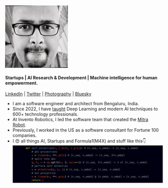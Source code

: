 ![Profile pic](https://raw.githubusercontent.com/narvind2003/narvind2003.github.io/main/arvind_profile.jpeg) 
#### Startups | AI Research & Development | Machine intelligence for human empowerment.
[LinkedIn](https://www.linkedin.com/in/arvind-nagaraj-9a17aa82/) | [Twitter](https://twitter.com/nagaraj_arvind) | [Photography](https://500px.com/arvindnagaraj) | [Bluesky](https://bsky.app/profile/arvindn.xyz)

- I am a software engineer and architect from Bengaluru, India.
- Since 2022, I have [taught](https://mitrarobot.com/modernaipro) Deep Learning and modern AI techniques to 600+ technology professionals.
- At Invento Robotics, I led the software team that created the [Mitra Robot](https://x.com/balajivis/status/1750297912310108551).
- Previously, I worked in the US as a software consultant for Fortune 100 companies.
- I 😍 all things AI, Startups and Formula1(M4X) and stuff like this👇
![code banner](https://raw.githubusercontent.com/narvind2003/narvind2003.github.io/main/banner.jpeg)
